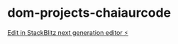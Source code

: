 # dom-projects-chaiaurcode

[Edit in StackBlitz next generation editor ⚡️](https://stackblitz.com/~/github.com/Crashed-cpu/dom-projects-chaiaurcode)